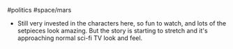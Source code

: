 #politics #space/mars 

- Still very invested in the characters here, so fun to watch, and lots of the setpieces look amazing. But the story is starting to stretch and it's approaching normal sci-fi TV look and feel. 
